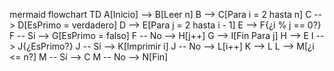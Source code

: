 mermaid
flowchart TD
    A[Inicio] --> B[Leer n]
    B --> C[Para i = 2 hasta n]
    C --> D[EsPrimo = verdadero]
    D --> E[Para j = 2 hasta i - 1]
    E --> F{¿i % j == 0?}
    F -- Sí --> G[EsPrimo = falso]
    F -- No --> H[j++]
    G --> I[Fin Para j]
    H --> E
    I --> J{¿EsPrimo?}
    J -- Sí --> K[Imprimir i]
    J -- No --> L[i++]
    K --> L
    L --> M[¿i <= n?]
    M -- Sí --> C
    M -- No --> N[Fin]
    